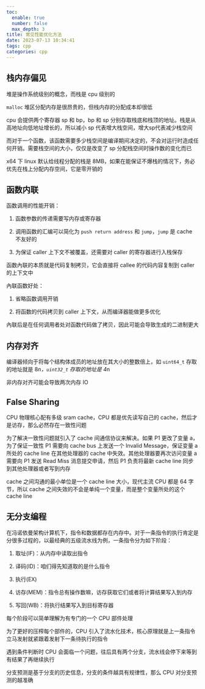 ```yaml
---
toc:
  enable: true
  number: false
  max_depth: 3
title: 常见性能优化方法
date: 2023-07-13 10:34:41
tags: cpp
categories: cpp
---
```


## 栈内存偏见

堆是操作系统级别的概念，而栈是 cpu 级别的

`malloc` 堆区分配内存是很昂贵的，但栈内存的分配成本却很低

cpu 会提供两个寄存器 sp 和 bp，bp 和 sp 分别存取栈底和栈顶的地址。栈是从高地址向低地址增长的，所以减小 sp 代表增大栈空间，增大sp代表减少栈空间

而对于一个函数，该函数需要多少栈空间是编译期间决定的，不会对运行时造成任何开销。需要栈空间的大小，仅仅是改变了 sp 分配栈空间时操作数的变化而已

x64 下 linux 默认给线程分配的栈是 8MB，如果在能保证不爆栈的情况下，务必优先在栈上分配内存空间，它是零开销的

## 函数内联

函数调用的性能开销：

1. 函数参数的传递需要写内存或寄存器

2. 调用函数的汇编可以简化为 `push return address` 和 `jump`，`jump` 是 cache 不友好的

3. 为保证 caller 上下文不被覆盖，还需要对 caller 的寄存器进行入栈保存

函数內联的本质就是代码复制拷贝，它会直接将 callee 的代码内容复制到 caller 的上下文中

內联函数好处：

1. 省略函数调用开销

2. 将函数的代码拷贝到 caller 上下文，从而编译器能做更多优化

內联后是在任何调用者处对函数代码做了拷贝，因此可能会导致生成的二进制更大

## 内存对齐

编译器倾向于将每个结构体成员的地址放在其大小的整数倍上，如 `uint64_t` 存取的地址就是 8*n，`uint32_t` 存取的地址是 4*n

非内存对齐可能会导致两次内存 IO

## False Sharing

CPU 物理核心配有多级 sram cache，CPU 都是优先读写自己的 cache，然后才是访存，那么必然存在一致性问题

为了解决一致性问题就引入了 cache 间通信协议来解决。如果 P1 更改了变量 a，为了保证一致性 P1 需要向 cache bus 上发送一个 Invalid Message，保证变量 a 所处的 cache line 在其他处理器的 cache 中失效。其他处理器要再次访问变量 a 需要向 P1 发送 Read Miss 消息提交申请，然后 P1 负责将最新 cache line 同步到其他处理器或者写到内存

cache 之间沟通的最小单位是一个 cache line 大小，现代主流 CPU 都是 64 字节，所以 cache 之间失效的不会是单纯一个变量，而是整个变量所处的这个 cache line

## 无分支编程

在冯诺依曼架构计算机下，指令和数据都存在内存中。对于一条指令的执行肯定是分很多过程的，以最经典的五级流水线为例，一条指令分为如下阶段：

1. 取址(IF)：从内存中读取出指令

2. 译码(ID)：咱们得先知道取的是什么指令

3. 执行(EX)

4. 访存(MEM)：指令总有操作数嘛，访存获取它们或者将计算结果写入到内存

5. 写回(WB)：将执行结果写入到目标寄存器

每个阶段可以简单理解为有专门的一个 CPU 部件处理

为了更好的压榨每个部件的，CPU 引入了流水化技术，核心原理就是上一条指令立马发射就紧跟着发射下一条待执行的指令

遇到条件判断时 CPU 会面临一个问题，往后具有两个分支，流水线会停下来等到有结果了再继续执行

分支预测是基于分支的历史信息，分支的条件越具有规律性，那么 CPU 对分支预测的越准确